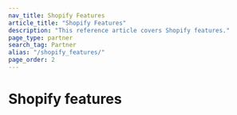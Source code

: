 ```yaml
---
nav_title: Shopify Features
article_title: "Shopify Features"
description: "This reference article covers Shopify features."
page_type: partner
search_tag: Partner
alias: "/shopify_features/"
page_order: 2
---
```


# Shopify features

>

